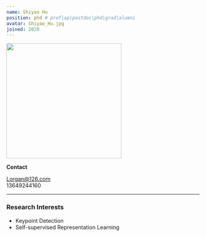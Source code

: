 ```yaml
---
name: Shiyao Hu
position: phd # prof|ap|postdoc|phd|grad|alumni
avatar: Shiyao_Hu.jpg
joined: 2020
---
```


<img width="300" src="{{site.baseurl}}/images/people/{{page.avatar}}" data-action="zoom">

**Contact**

<i class="fa fa-envelope-o"></i> Lorgan@126.com<br>
<i class="fa fa-mobile"></i> 13649244160

<hr>

### Research Interests
- Keypoint Detection 
- Self-supervised Representation Learning